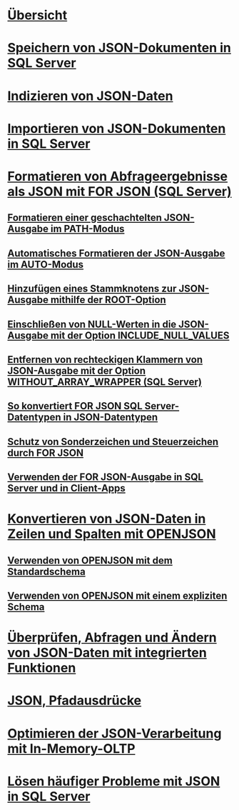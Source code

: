 # [Übersicht](json-data-sql-server.md)  
# [Speichern von JSON-Dokumenten in SQL Server](store-json-documents-in-sql-tables.md)
# [Indizieren von JSON-Daten](index-json-data.md)  
# [Importieren von JSON-Dokumenten in SQL Server](import-json-documents-into-sql-server.md)  
# [Formatieren von Abfrageergebnisse als JSON mit FOR JSON (SQL Server)](format-query-results-as-json-with-for-json-sql-server.md)  
## [Formatieren einer geschachtelten JSON-Ausgabe im PATH-Modus](format-nested-json-output-with-path-mode-sql-server.md)  
## [Automatisches Formatieren der JSON-Ausgabe im AUTO-Modus](format-json-output-automatically-with-auto-mode-sql-server.md)  
## [Hinzufügen eines Stammknotens zur JSON-Ausgabe mithilfe der ROOT-Option](add-a-root-node-to-json-output-with-the-root-option-sql-server.md)  
## [Einschließen von NULL-Werten in die JSON-Ausgabe mit der Option INCLUDE_NULL_VALUES](include-null-values-in-json-include-null-values-option.md)  
## [Entfernen von rechteckigen Klammern von JSON-Ausgabe mit der Option WITHOUT_ARRAY_WRAPPER (SQL Server)](remove-square-brackets-from-json-without-array-wrapper-option.md)  
## [So konvertiert FOR JSON SQL Server-Datentypen in JSON-Datentypen](how-for-json-converts-sql-server-data-types-to-json-data-types-sql-server.md)  
## [Schutz von Sonderzeichen und Steuerzeichen durch FOR JSON](how-for-json-escapes-special-characters-and-control-characters-sql-server.md)  
## [Verwenden der FOR JSON-Ausgabe in SQL Server und in Client-Apps](use-for-json-output-in-sql-server-and-in-client-apps-sql-server.md)  
# [Konvertieren von JSON-Daten in Zeilen und Spalten mit OPENJSON](convert-json-data-to-rows-and-columns-with-openjson-sql-server.md)  
## [Verwenden von OPENJSON mit dem Standardschema](use-openjson-with-the-default-schema-sql-server.md)  
## [Verwenden von OPENJSON mit einem expliziten Schema](use-openjson-with-an-explicit-schema-sql-server.md)  
# [Überprüfen, Abfragen und Ändern von JSON-Daten mit integrierten Funktionen](validate-query-and-change-json-data-with-built-in-functions-sql-server.md)  
# [JSON, Pfadausdrücke](json-path-expressions-sql-server.md)  
# [Optimieren der JSON-Verarbeitung mit In-Memory-OLTP](optimize-json-processing-with-in-memory-oltp.md)  
# [Lösen häufiger Probleme mit JSON in SQL Server](solve-common-issues-with-json-in-sql-server.md)  
